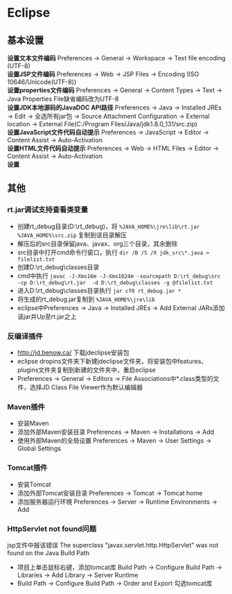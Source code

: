 

# Eclipse

## 基本设置

**设置文本文件编码**  Preferences -> General -> Workspace -> Text file encoding  (UTF-8)  
**设置JSP文件编码**  Preferences -> Web -> JSP Files -> Encoding  (ISO 10646/Unicode(UTF-8))  
**设置properties文件编码**  Preferences -> General -> Content Types -> Text -> Java Properties File缺省编码改为UTF-8  
**设置JDK本地源码的JavaDOC API路径**  Preferences -> Java -> Installed JREs -> Edit -> 全选所有jar包 -> Source Attachment Configuration -> External location -> External File(C:/Program Files/Java/jdk1.8.0_131/src.zip)  
**设置JavaScript文件代码自动提示**  Preferences -> JavaScript -> Editor -> Content Assist -> Auto-Activation  
**设置HTML文件代码自动提示**  Preferences -> Web -> HTML Files -> Editor -> Content Assist -> Auto-Activation  
**设置**

## 其他

### rt.jar调试支持查看类变量

- 创建rt_debug目录(D:\rt_debug)，将 `%JAVA_HOME%\jre\lib\rt.jar` `%JAVA_HOME%\src.zip` 复制到该目录解压
- 解压后的src目录保留java、javax、org三个目录，其余删除
- src目录中打开cmd命令行窗口，执行 `dir /B /S /X jdk_src\*.java > filelist.txt`
- 创建D:\rt_debug\classes目录
- cmd中执行 `javac -J-Xms16m -J-Xmx1024m -sourcepath D:\rt_debug\src -cp D:\rt_debug\rt.jar  -d D:\rt_debug\classes -g @filelist.txt`
- 进入D:\rt_debug\classes目录执行 `jar cf0 rt_debug.jar *`
- 将生成的rt_debug.jar复制到 `%JAVA_HOME%\jre\lib`
- eclipse中Preferences -> Java -> Installed JREs -> Add External JARs添加该jar并Up至rt.jar之上

### 反编译插件

- http://jd.benow.ca/ 下载jdeclipse安装包
- eclipse dropins文件夹下新建jdeclipse文件夹，将安装包中features、plugins文件夹复制到新建的文件夹中，重启eclipse
- Preferences -> General -> Editors -> File Associations中*.class类型的文件，选择JD Class File Viewer作为默认编辑器

### Maven插件

- 安装Maven
- 添加外部Maven安装目录 Preferences -> Maven -> Installations -> Add
- 使用外部Maven的全局设置 Preferences -> Maven -> User Settings -> Global Settings

### Tomcat插件

- 安装Tomcat
- 添加外部Tomcat安装目录 Preferences -> Tomcat -> Tomcat home
- 添加服务器运行环境 Preferences -> Server -> Runtime Environments -> Add

### HttpServlet not found问题

jsp文件中报该错误 The superclass "javax.servlet.http.HttpServlet" was not found on the Java Build Path
- 项目上单击鼠标右键，添加tomcat库 Build Path -> Configure Build Path -> Libraries -> Add Library -> Server Runtime
- Build Path -> Configure Build Path -> Order and Export 勾选tomcat库
